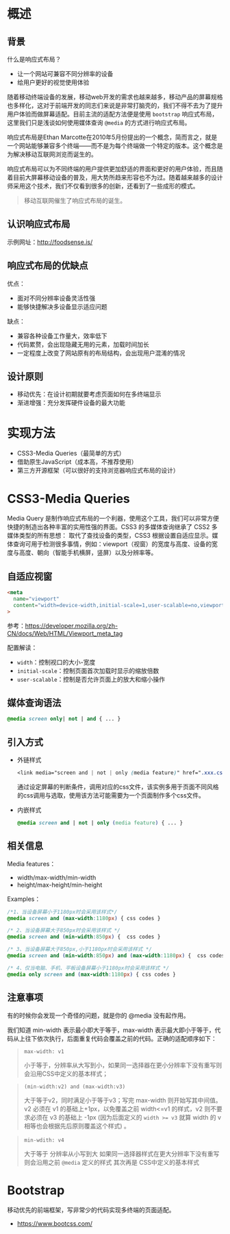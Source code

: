 # 概述

## 背景

什么是响应式布局？

- 让一个网站可兼容不同分辨率的设备
- 给用户更好的视觉使用体验

随着移动终端设备的发展，移动web开发的需求也越来越多，移动产品的屏幕规格也多样化，这对于前端开发的同志们来说是非常打脑壳的，我们不得不去为了提升用户体验而做屏幕适配。目前主流的适配方法便是使用 `bootstrap` 响应式布局，这里我们只是浅谈如何使用媒体查询 `@media` 的方式进行响应式布局。

响应式布局是Ethan Marcotte在2010年5月份提出的一个概念，简而言之，就是一个网站能够兼容多个终端——而不是为每个终端做一个特定的版本。这个概念是为解决移动互联网浏览而诞生的。

响应式布局可以为不同终端的用户提供更加舒适的界面和更好的用户体验，而且随着目前大屏幕移动设备的普及，用大势所趋来形容也不为过。随着越来越多的设计师采用这个技术，我们不仅看到很多的创新，还看到了一些成形的模式。

> 移动互联网催生了响应式布局的诞生。

## 认识响应式布局

示例网址：http://foodsense.is/

## 响应式布局的优缺点

优点：

- 面对不同分辨率设备灵活性强
- 能够快捷解决多设备显示适应问题

缺点：

- 兼容各种设备工作量大，效率低下
- 代码累赘，会出现隐藏无用的元素，加载时间加长
- 一定程度上改变了网站原有的布局结构，会出现用户混淆的情况

## 设计原则

- 移动优先：在设计初期就要考虑页面如何在多终端显示
- 渐进增强：充分发挥硬件设备的最大功能

# 实现方法

- CSS3-Media Queries（最简单的方式）
- 借助原生JavaScript（成本高，不推荐使用）
- 第三方开源框架（可以很好的支持浏览器响应式布局的设计）

# CSS3-Media Queries

Media Query 是制作响应式布局的一个利器，使用这个工具，我们可以非常方便快捷的制造出各种丰富的实用性强的界面。CSS3 的多媒体查询继承了 CSS2 多媒体类型的所有思想： 取代了查找设备的类型，CSS3 根据设置自适应显示。媒体查询可用于检测很多事情，例如：viewport（视窗）的宽度与高度、设备的宽度与高度、朝向（智能手机横屏，竖屏）以及分辨率等。

## 自适应视窗

```html
<meta 
  name="viewport" 
  content="width=device-width,initial-scale=1,user-scalable=no,viewport-fit=cover"
>
```

参考：https://developer.mozilla.org/zh-CN/docs/Web/HTML/Viewport_meta_tag

配置解读：

- `width`：控制视口的大小-宽度
- `initial-scale`：控制页面首次加载时显示的缩放倍数
- `user-scalable`：控制是否允许页面上的放大和缩小操作

## 媒体查询语法

```css
@media screen only| not | and { ... }
```

## 引入方式

- 外链样式

  ```css
  <link media="screen and | not | only (media feature)" href=".xxx.css">
  ```

  通过设定屏幕的判断条件，调用对应的css文件，该实例多用于页面不同风格的css调用与选取，使用该方法可能需要为一个页面制作多个css文件。

- 内嵌样式

  ```css
  @media screen and | not | only (media feature) { ... }
  ```

## 相关信息

Media features：

- width/max-width/min-width
- height/max-height/min-height

Examples：

```css
/*1、当设备屏幕小于1180px时会采用该样式*/
@media screen and (max-width:1180px) { css codes }

/* 2、当设备屏幕大于850px时会采用该样式 */
@media screen and (min-width:850px) {  css codes }

/* 3、当设备屏幕大于850px,小于1180px时会采用该样式 */
@media screen and (min-width:850px) and (max-width:1180px) {  css codes }

/* 4、仅当电脑、手机、平板设备屏幕小于1180px时会采用该样式 */
@media only screen and (max-width:1180px) { css codes }
```

## 注意事项

有的时候你会发现一个奇怪的问题，就是你的 @media 没有起作用。

我们知道 min-width 表示最小即大于等于，max-width 表示最大即小于等于，代码从上往下依次执行，后面重复代码会覆盖之前的代码。正确的适配顺序如下：

> `max-width: v1`
>
> 小于等于，分辨率从大写到小，如果同一选择器在更小分辨率下没有重写则会沿用CSS中定义的基本样式；

> `(min-width:v2) and (max-width:v3)` 
>
> 大于等于v2，同时满足小于等于v3；写完 max-width 则开始写其中间值。v2 必须在 v1 的基础上+1px，以免覆盖之前 width<=v1 的样式，v2 则不要求必须在 v3 的基础上 -1px (因为后面定义的 `width >= v3` 就算 width 的 v 相等也会根据先后原则覆盖这个样式) 。

> `min-wdith: v4` 
>
> 大于等于 分辨率从小写到大 如果同一选择器样式在更大分辨率下没有重写则会沿用之前 `@media` 定义的样式 其次再是 CSS中定义的基本样式

# Bootstrap

移动优先的前端框架，写非常少的代码实现多终端的页面适配。

- https://www.bootcss.com/









